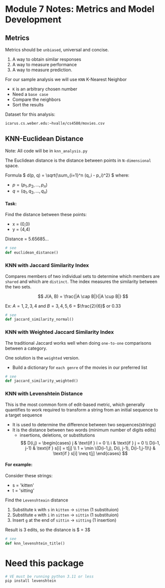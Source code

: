 # Module 7 Notes: Metrics and Model Development

## Metrics

Metrics should be `unbiased`, universal and concise.

1. A way to obtain similar responses
2. A way to measure performance
3. A way to measure prediction.

For our sample analysis we will use `KNN` K-Nearest Neighbor
- `K` is an arbitrary chosen number
- Need a `base case`
- Compare the neighbors
- Sort the results

Dataset for this analysis: 
```bash
icarus.cs.weber.edu:~hvalle/cs4580/movies.csv
```

## KNN-Euclidean Distance

Note: All code will be in `knn_analysis.py`


The Euclidean distance is the distance between points in `N-dimensional` space.

Formula
$
d(p, q) = \sqrt{\sum_{i=1}^n (q_i - p_i)^2}
$
where:
- $p = (p_1, p_2, \dots, p_n)$
- $q = (q_1, q_2, \dots, q_n)$

#### Task: 
Find the distance between these points:
- x = (0,0)
- y = (4,4)

Distance = 5.65685...

```python
# see
def euclidean_distance()
```

### KNN with Jaccard Similarity Index
Compares members of two individual sets to determine which members are `shared` and which are `distinct`. The index measures the similarity between the two sets. 

$$
J(A, B) = \frac{|A \cap B|}{|A \cup B|}
$$

Ex: $A = {1, 2, 3, 4}$ and $B = {3, 4, 5, 6}$ = $\frac{2}{6}$ or $0.33$

```python
# see
def jaccard_similarity_normal()
```

### KNN with Weighted Jaccard Similarity Index
The traditional Jaccard works well when doing `one-to-one` comparisons between a category. 

One solution is the `weighted` version. 
- Build a dictionary for `each genre` of the movies in our preferred list 

```python
# see
def jaccard_similarity_weighted()
```


### KNN with Levenshtein Distance
This is the most common form of edit-based metric, which generally quantifies to work required to transform a string from an initial sequence to a target sequence
-   It is used to determine the difference between two sequences(strings)
-   It is the distance between two words (minimum number of digits edits)
    -   insertions, deletions, or substitutions
$$
D(i,j) = 
\begin{cases}
j & \text{if } i = 0 \\
i & \text{if } j = 0 \\
D(i-1, j-1) & \text{if } s[i] = t[j] \\
1 + \min \{D(i-1,j), D(i, j-1), D(i-1,j-1)\} & \text{if } s[i] \neq t[j]
\end{cases}
$$

#### For example:
Consider these strings:
- s = 'kitten'
- t = 'sitting'

Find the `Levenshteain` distance
1.  Substitute `k` with `s` in `kitten` -> `sitten` (1 substituion)
2.  Substitute `e` with `i` in `sitten` -> `sittin` (1 substituion)
3.  Insert `g` at the end of `sittin` -> `sitting` (1 insertion)
   
Result is 3 edits, so the distance is $ = 3$


```python
# see
def knn_levenshtein_title()
```

# Need this package

```bash
# VE must be running python 3.11 or less
pip install levenshtein
```

